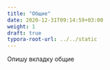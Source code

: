 ```yaml
---
title: "Общие"
date: 2020-12-31T09:14:59+03:00
weight: 1
draft: true
typora-root-url: ../../static
---
```


Опишу вкладку общие

